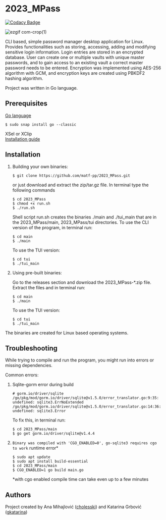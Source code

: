 # 2023_MPass

[![Codacy Badge](https://app.codacy.com/project/badge/Grade/13da5432f0824aa984b9550909697435)](https://app.codacy.com/gh/matf-pp/2023_MPass/dashboard?utm_source=gh&utm_medium=referral&utm_content=&utm_campaign=Badge_grade)

![ezgif com-crop(1)](https://github.com/matf-pp/2023_MPass/assets/57573974/ac76380a-a698-44c7-9b67-0a35e5552819)

CLI based, simple password manager desktop application for Linux. Provides functionalities such as storing, accessing, adding and modifying sensitive login information. Login entries are stored in an encrypted database. User can create one or multiple vaults with unique master passwords, and to gain access to an existing vault a correct master password needs to be entered. Encryption was implemented using AES-256 algorithm with GCM, and encryption keys are created using PBKDF2 hashing algorithm. 

Project was written in Go language.

## Prerequisites
[Go language](https://go.dev/dl/)
```
$ sudo snap install go --classic
```
  
XSel or XClip\
[Installation guide](https://ostechnix.com/access-clipboard-contents-using-xclip-and-xsel-in-linux/)
## Installation
1. Building your own binaries: 
    ```
    $ git clone https://github.com/matf-pp/2023_MPass.git
    ```
    or just download and extract the zip/tar.gz file.
    In terminal type the following commands
    
    ```
    $ cd 2023_MPass
    $ chmod +x run.sh
    $ ./run.sh
    ```
    Shell script run.sh creates the binaries ./main and ./tui_main that are in the 2023_MPass/main, 2023_MPass/tui directories. To use the CLI version of the program, in terminal run:
    ```
    $ cd main
    $ ./main 
    ```
    To use the TUI version:
    ```
    $ cd tui
    $ ./tui_main
    ```
2. Using pre-built binaries: 

    Go to the releases section and download the 2023_MPass-*.zip file. Extract the files and in terminal run:
     ```
    $ cd main
    $ ./main 
    ```
    To use the TUI version:
    ```
    $ cd tui
    $ ./tui_main
    ```
The binaries are created for Linux based operating systems. 

## Troubleshooting 

While trying to compile and run the program, you might run into errors or missing dependencies.

Common errors:

1. Sqlite-gorm error during build 
   

    ```
    # gorm.io/driver/sqlite
    /go/pkg/mod/gorm.io/driver/sqlite@v1.5.0/error_translator.go:9:35: undefined: sqlite3.ErrNoExtended
    /go/pkg/mod/gorm.io/driver/sqlite@v1.5.0/error_translator.go:14:36: undefined: sqlite3.Error
    ```
    To fix this, in terminal run:
    
    ```
    $ cd 2023_MPass/main
    $ go get gorm.io/driver/sqlite@v1.4.4
    ```
2. `Binary was compiled with 'CGO_ENABLED=0', go-sqlite3 requires cgo to work` runtime error*
    ```
    $ sudo apt update
    $ sudo apt install build-essential
    $ cd 2023_MPass/main
    $ CGO_ENABLED=1 go build main.go
    ```
    *with cgo enabled compile time can take even up to a few minutes
    
## Authors
Project created by
Ana Mihajlović ([cholesski](https://github.com/cholesski)) and 
Katarina Grbović ([gkatarina](https://github.com/gkatarina))
